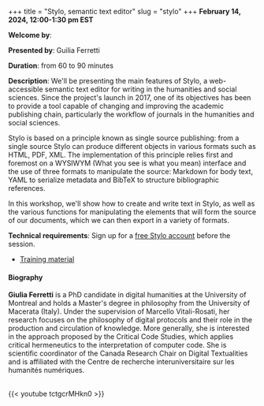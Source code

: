 +++
title = "Stylo, semantic text editor"
slug = "stylo"
+++
**February 14, 2024, 12:00-1:30 pm EST**

**Welcome by**: 

**Presented by**: Guilia Ferretti

**Duration**: from 60 to 90 minutes

**Description**: We'll be presenting the main features of Stylo, a web-accessible semantic text editor for
writing in the humanities and social sciences. Since the project's launch in 2017, one of its objectives has
been to provide a tool capable of changing and improving the academic publishing chain, particularly the
workflow of journals in the humanities and social sciences.

Stylo is based on a principle known as single source publishing: from a single source Stylo can produce
different objects in various formats such as HTML, PDF, XML. The implementation of this principle relies first
and foremost on a WYSIWYM (What you see is what you mean) interface and the use of three formats to manipulate
the source: Markdown for body text, YAML to serialize metadata and BibTeX to structure bibliographic
references.

In this workshop, we'll show how to create and write text in Stylo, as well as the various functions for
manipulating the elements that will form the source of our documents, which we can then export in a variety of
formats.

**Technical requirements**: Sign up for a
[free Stylo account](https://stylo.huma-num.fr/) before the session.

* [Training material](https://stylo.huma-num.fr/article/65c205e529637c00126e8ab8/preview)

#### Biography

**Giulia Ferretti** is a PhD candidate in digital humanities
at the University of Montreal and holds a Master's degree
in philosophy from the University of Macerata (Italy).
Under the supervision of Marcello Vitali-Rosati, her research
focuses on the philosophy of digital protocols and their
role in the production and circulation of knowledge.
More generally, she is interested in the approach proposed
by the Critical Code Studies, which applies critical
hermeneutics to the interpretation of computer code.
She is scientific coordinator of the Canada Research Chair
on Digital Textualities and is affiliated with the Centre
de recherche interuniversitaire sur les humanités numériques.

<br>
{{< youtube tctgcrMHkn0 >}}
